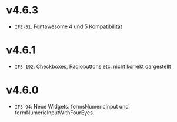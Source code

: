 # v4.6.3
- `IFE-51`: Fontawesome 4 und 5 Kompatibilität

# v4.6.1
- `IFS-192`: Checkboxes, Radiobuttons etc. nicht korrekt dargestellt

# v4.6.0
- `IFS-94`: Neue Widgets: formsNumericInput und formNumericInputWithFourEyes.